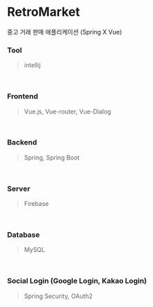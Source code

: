 # RetroMarket
중고 거래 판매 애플리케이션 (Spring X Vue)

### Tool
> intellij

<br>

### Frontend
> Vue.js, Vue-router, Vue-Dialog

<br>

### Backend
> Spring, Spring Boot

<br>

### Server
> Firebase

<br>

### Database
> MySQL 

<br>

### Social Login (Google Login, Kakao Login)
> Spring Security, OAuth2